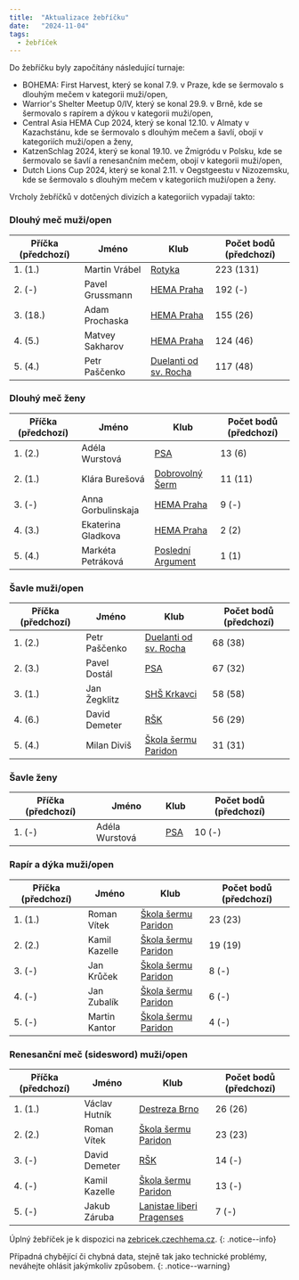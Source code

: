 ```yaml
---
title:  "Aktualizace žebříčku"
date:   "2024-11-04"
tags:
  - žebříček
---
```

Do žebříčku byly započítány následující turnaje:

* BOHEMA: First Harvest, který se konal 7.9. v Praze, kde se šermovalo s dlouhým mečem v kategorii muži/open,
* Warrior's Shelter Meetup 0/IV, který se konal 29.9. v Brně, kde se šermovalo s rapírem a dýkou v kategorii muži/open,
* Central Asia HEMA Cup 2024, který se konal 12.10. v Almaty v Kazachstánu, kde se šermovalo s dlouhým mečem a šavlí, obojí v kategoriích muži/open a ženy,
* KatzenSchlag 2024, který se konal 19.10. ve Żmigródu v Polsku, kde se šermovalo se šavlí a renesančním mečem, obojí v kategorii muži/open,
* Dutch Lions Cup 2024, který se konal 2.11. v Oegstgeestu v Nizozemsku, kde se šermovalo s dlouhým mečem v kategoriích muži/open a ženy.

Vrcholy žebříčků v dotčených divizích a kategoriích vypadají takto:

### Dlouhý meč muži/open

| Příčka (předchozí) | Jméno | Klub | Počet bodů (předchozí) |
|--------|-------|------|------------|
| 1. (1.) | Martin Vrábel | [Rotyka](/kluby/rotyka) | 223 (131) |
| 2. (-) | Pavel Grussmann | [HEMA Praha](/kluby/hema-praha) | 192 (-) |
| 3. (18.) | Adam Prochaska | [HEMA Praha](/kluby/hema-praha) | 155 (26) |
| 4. (5.) | Matvey Sakharov | [HEMA Praha](/kluby/hema-praha) | 124 (46) |
| 5. (4.) | Petr Paščenko | [Duelanti od sv. Rocha](/kluby/duelanti) | 117 (48) |

### Dlouhý meč ženy

| Příčka (předchozí) | Jméno | Klub | Počet bodů (předchozí) |
|--------|-------|------|------------|
| 1. (2.) | Adéla Wurstová | [PSA](/kluby/psa) | 13 (6) |
| 2. (1.) | Klára Burešová | [Dobrovolný Šerm](/kluby/dobrovolny-serm) | 11 (11) |
| 3. (-) | Anna Gorbulinskaja | [HEMA Praha](/kluby/hema-praha) | 9 (-) |
| 4. (3.) | Ekaterina Gladkova | [HEMA Praha](/kluby/hema-praha) | 2 (2) |
| 5. (4.) | Markéta Petráková | [Poslední Argument](/kluby/posledni-argument) | 1 (1) |

### Šavle muži/open

| Příčka (předchozí) | Jméno | Klub | Počet bodů (předchozí) |
|--------|-------|------|------------|
| 1. (2.) | Petr Paščenko | [Duelanti od sv. Rocha](/kluby/duelanti) | 68 (38) |
| 2. (3.) | Pavel Dostál | [PSA](/kluby/psa) | 67 (32) |
| 3. (1.) | Jan Žegklitz | [SHŠ Krkavci](/kluby/shs-krkavci) | 58 (58) |
| 4. (6.) | David Demeter | [RŠK](/kluby/rsk) | 56 (29) |
| 5. (4.) | Milan Diviš | [Škola šermu Paridon](/kluby/paridon) | 31 (31) |

### Šavle ženy

| Příčka (předchozí) | Jméno | Klub | Počet bodů (předchozí) |
|--------|-------|------|------------|
| 1. (-) | Adéla Wurstová | [PSA](/kluby/psa) | 10 (-) |

### Rapír a dýka muži/open

| Příčka (předchozí) | Jméno | Klub | Počet bodů (předchozí) |
|--------|-------|------|------------|
| 1. (1.) | Roman Vítek | [Škola šermu Paridon](/kluby/paridon) | 23 (23) |
| 2. (2.) | Kamil Kazelle | [Škola šermu Paridon](/kluby/paridon) | 19 (19) |
| 3. (-) | Jan Krůček | [Škola šermu Paridon](/kluby/paridon) | 8 (-) |
| 4. (-) | Jan Zubalík | [Škola šermu Paridon](/kluby/paridon) | 6 (-) |
| 5. (-) | Martin Kantor | [Škola šermu Paridon](/kluby/paridon) | 4 (-) |

### Renesanční meč (sidesword) muži/open

| Příčka (předchozí) | Jméno | Klub | Počet bodů (předchozí) |
|--------|-------|------|------------|
| 1. (1.) | Václav Hutník | [Destreza Brno](/kluby/destreza-brno) | 26 (26) |
| 2. (2.) | Roman Vítek | [Škola šermu Paridon](/kluby/paridon) | 23 (23) |
| 3. (-) | David Demeter | [RŠK](/kluby/rsk) | 14 (-) |
| 4. (-) | Kamil Kazelle | [Škola šermu Paridon](/kluby/paridon) | 13 (-) |
| 5. (-) | Jakub Záruba | [Lanistae liberi Pragenses](/kluby/lanistae) | 7 (-) |


Úplný žebříček je k dispozici na [zebricek.czechhema.cz](https://zebricek.czechhema.cz).
{: .notice--info}

Případná chybějící či chybná data, stejně tak jako technické problémy, neváhejte ohlásit jakýmkoliv způsobem.
{: .notice--warning}